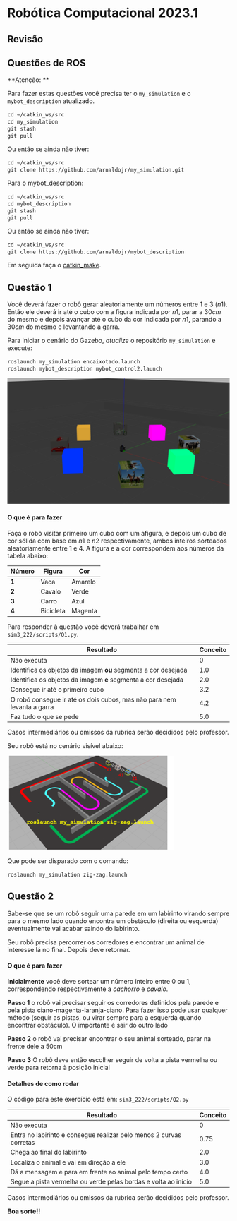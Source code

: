 # Robótica Computacional 2023.1


## Revisão 


## Questões de ROS

**Atenção: ** 

Para fazer estas questões você precisa ter o `my_simulation` e o `mybot_description` atualizado.

    cd ~/catkin_ws/src
    cd my_simulation
    git stash
    git pull

Ou então se ainda não tiver:

    cd ~/catkin_ws/src
    git clone https://github.com/arnaldojr/my_simulation.git

Para o mybot_description:

    cd ~/catkin_ws/src
    cd mybot_description
    git stash
    git pull

Ou então se ainda não tiver:

    cd ~/catkin_ws/src
    git clone https://github.com/arnaldojr/mybot_description


Em seguida faça o [catkin_make](./instrucoes_setup.md). 


## Questão 1

Você deverá fazer o robô gerar aleatoriamente um números entre 1 e 3 ($n1$). Então ele deverá ir até o cubo com a figura indicada por $n1$, parar a $30 cm$ do mesmo e depois avançar até o cubo da cor indicada por $n1$, parando a $30 cm$ do mesmo e levantando a garra.

Para iniciar o cenário do Gazebo, *atualize* o repositório `my_simulation` e execute:

    roslaunch my_simulation encaixotado.launch
    roslaunch mybot_description mybot_control2.launch 

![](gaz_encaixotado.png)

#### O que é para fazer

Faça o robô visitar primeiro um cubo com um afigura, e depois um cubo de cor sólida com base em $n1$ e $n2$ respectivamente, ambos inteiros sorteados aleatoriamente entre 1 e 4. A figura e a cor correspondem aos números da tabela abaixo:

|Número | Figura | Cor 
|---|---|---|
| **1** | Vaca | Amarelo |
| **2** | Cavalo | Verde |
| **3** | Carro  | Azul  |
| **4** | Bicicleta  | Magenta |


Para responder à questão você deverá trabalhar em `sim3_222/scripts/Q1.py`.


|Resultado| Conceito| 
|---|---|
| Não executa | 0 |
| Identifica os objetos da imagem **ou** segmenta a cor desejada | 1.0 |
| Identifica os objetos da imagem **e** segmenta a cor desejada | 2.0 |
| Consegue ir até o primeiro cubo  | 3.2 |
| O robô consegue ir até os dois cubos, mas não para nem levanta a garra| 4.2 |
| Faz tudo o que se pede | 5.0|


Casos intermediários ou omissos da rubrica serão decididos pelo professor.



Seu robô está no cenário visível abaixo:


<img src="zigzag.png" width=75%></img>


Que pode ser disparado com o comando: 

    roslaunch my_simulation zig-zag.launch


## Questão 2

Sabe-se que se um robô seguir uma parede em um labirinto virando sempre para o mesmo lado  quando encontra um obstáculo (direita ou esquerda) eventualmente vai acabar saindo do labirinto. 

Seu robô precisa percorrer os corredores e encontrar um animal de interesse lá no final. Depois deve retornar. 

#### O que é para fazer

**Inicialmente** você deve sortear um número inteiro entre 0 ou 1, correspondendo respectivamente a *cachorro* e *cavalo*.

**Passo 1** o robô vai precisar seguir os corredores definidos pela parede e pela pista ciano-magenta-laranja-ciano. Para fazer isso pode usar qualquer método (seguir as pistas, ou virar sempre para a esquerda quando encontrar obstáculo). O importante é sair do outro lado

**Passo 2** o robô vai precisar encontrar o seu animal sorteado, parar na frente dele a 50cm 

**Passo 3** O robô deve então escolher seguir de volta a pista vermelha ou verde para retorna à posição inicial 


#### Detalhes de como rodar


O código para este exercício está em: `sim3_222/scripts/Q2.py`


|Resultado| Conceito| 
|---|---|
| Não executa | 0 |
| Entra no labirinto e consegue realizar pelo menos 2 curvas corretas | 0.75 | 
| Chega ao final do labirinto | 2.0 | 
| Localiza o animal e vai em direção a ele | 3.0 | 
| Dá a mensagem e para em frente ao animal pelo tempo certo | 4.0 | 
| Segue a pista vermelha ou verde pelas bordas e volta ao início | 5.0 |

Casos intermediários ou omissos da rubrica serão decididos pelo professor.

**Boa sorte!!**
